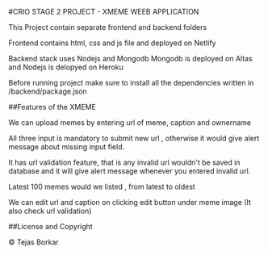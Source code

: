 #CRIO STAGE 2 PROJECT - XMEME WEEB APPLICATION

This Project contain separate frontend and backend folders

Frontend contains html, css and js file and deployed on Netlify

Backend stack uses Nodejs and Mongodb
Mongodb is deployed on Altas and
Nodejs is delopyed on Heroku

Before running project make sure to install all the dependencies written in /backend/package.json


##Features of the XMEME

We can upload memes by entering url of meme, caption and ownername

All three input is mandatory to submit new url , otherwise it would give alert message about missing input field.

It has url validation feature, that is any invalid url wouldn't be saved in database and it will give alert message whenever you entered invalid url.

Latest 100 memes would we listed , from latest to oldest

We can edit url and caption on clicking edit button under meme image (It also check url validation)


##License and Copyright

© Tejas Borkar
